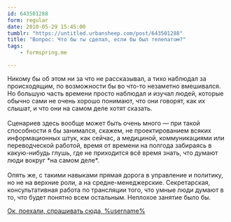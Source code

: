 ```yaml
---
id: 643501288
form: regular
date: 2010-05-29 15:45:00
tumblr: "https://untitled.urbansheep.com/post/643501288"
title: "Вопрос: Что бы ты сделал, если бы был телепатом?"
tags:
    - formspring.me

---
```


<p class="formspringmeAnswer">Никому бы об этом ни за что не рассказывал, а тихо наблюдал за происходящим, по возможности бы во что-то незаметно вмешивался. Но большую часть времени просто наблюдал и изучал людей, которые обычно сами не очень хорошо понимают, что они говорят, как их слышат, и что они на самом деле хотят сказать.<br/><br/>
Сценариев здесь вообще может быть очень много — при такой способности я бы занимался, скажем, не проектированием всяких информационных штук, как сейчас, а медициной, коммуникациями или переводческой работой, время от времени на полгода забираясь в какую-нибудь глушь, где не приходится всё время знать, что думают люди вокруг *на самом деле*.<br/><br/>
Опять же, с такими навыками прямая дорога в управление и политику, но не на верхние роли, а на средне-менеджерские. Секретарская, консультативная работа по трансляции того, что умные люди думают в то, что будет понятно всем остальным. Неплохое занятие было бы.</p>

<p class="formspringmeFooter">
    <a href="http://formspring.me/urbansheep">Ок, поехали, спрашивать сюда, %username%</a>
</p>


